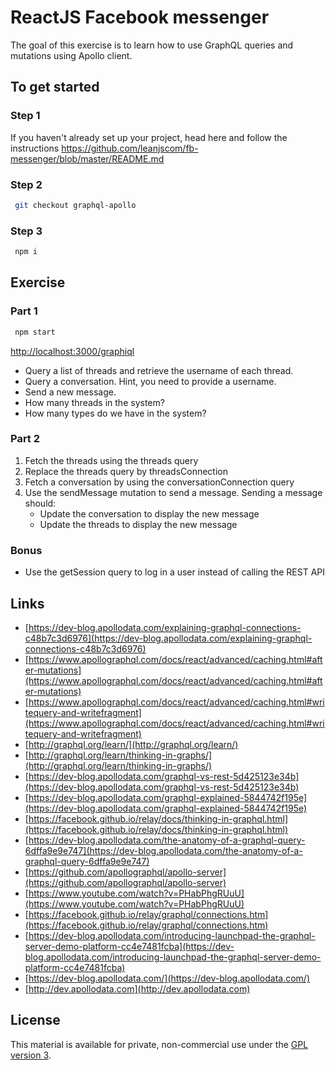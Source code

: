 # ReactJS Facebook messenger

The goal of this exercise is to learn how to use GraphQL queries and mutations using Apollo client.

## To get started

### Step 1

If you haven't already set up your project, head here and follow the instructions https://github.com/leanjscom/fb-messenger/blob/master/README.md


### Step 2
```sh
 git checkout graphql-apollo
 ```

### Step 3
```sh
 npm i
 ```

## Exercise


### Part 1

```sh
 npm start
 ```

[http://localhost:3000/graphiql](http://localhost:3000/graphiql)

* Query a list of threads and retrieve the username of each thread.
* Query a conversation. Hint, you need to provide a username.
* Send a new message.
* How many threads in the system?
* How many types do we have in the system?

### Part 2

1. Fetch the threads using the threads query
2. Replace the threads query by threadsConnection
3. Fetch a conversation by using the conversationConnection query
4. Use the sendMessage mutation to send a message. Sending a message should:
    * Update the conversation to display the new message
    * Update the threads to display the new message

### Bonus

* Use the getSession query to log in a user instead of calling the REST API

## Links

*  [https://dev-blog.apollodata.com/explaining-graphql-connections-c48b7c3d6976](https://dev-blog.apollodata.com/explaining-graphql-connections-c48b7c3d6976)
* [https://www.apollographql.com/docs/react/advanced/caching.html#after-mutations](https://www.apollographql.com/docs/react/advanced/caching.html#after-mutations)
* [https://www.apollographql.com/docs/react/advanced/caching.html#writequery-and-writefragment](https://www.apollographql.com/docs/react/advanced/caching.html#writequery-and-writefragment)
* [http://graphql.org/learn/](http://graphql.org/learn/)
* [http://graphql.org/learn/thinking-in-graphs/](http://graphql.org/learn/thinking-in-graphs/)
* [https://dev-blog.apollodata.com/graphql-vs-rest-5d425123e34b](https://dev-blog.apollodata.com/graphql-vs-rest-5d425123e34b)
* [https://dev-blog.apollodata.com/graphql-explained-5844742f195e](https://dev-blog.apollodata.com/graphql-explained-5844742f195e)
* [https://facebook.github.io/relay/docs/thinking-in-graphql.html](https://facebook.github.io/relay/docs/thinking-in-graphql.html)
* [https://dev-blog.apollodata.com/the-anatomy-of-a-graphql-query-6dffa9e9e747](https://dev-blog.apollodata.com/the-anatomy-of-a-graphql-query-6dffa9e9e747)
* [https://github.com/apollographql/apollo-server](https://github.com/apollographql/apollo-server)
* [https://www.youtube.com/watch?v=PHabPhgRUuU](https://www.youtube.com/watch?v=PHabPhgRUuU)
* [https://facebook.github.io/relay/graphql/connections.htm](https://facebook.github.io/relay/graphql/connections.htm)
* [https://dev-blog.apollodata.com/introducing-launchpad-the-graphql-server-demo-platform-cc4e7481fcba](https://dev-blog.apollodata.com/introducing-launchpad-the-graphql-server-demo-platform-cc4e7481fcba)
* [https://dev-blog.apollodata.com/](https://dev-blog.apollodata.com/)
* [http://dev.apollodata.com](http://dev.apollodata.com)

## License

This material is available for private, non-commercial use under the [GPL version 3](http://www.gnu.org/licenses/gpl-3.0-standalone.html).
